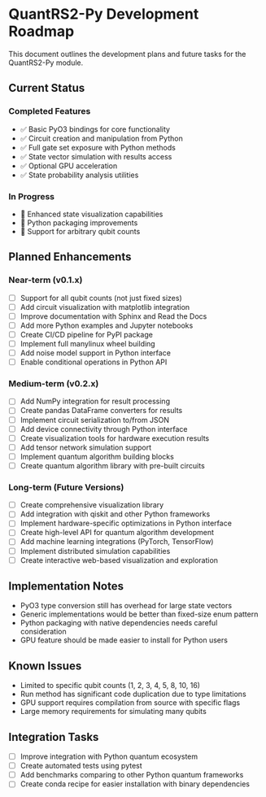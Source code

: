 # QuantRS2-Py Development Roadmap

This document outlines the development plans and future tasks for the QuantRS2-Py module.

## Current Status

### Completed Features

- ✅ Basic PyO3 bindings for core functionality
- ✅ Circuit creation and manipulation from Python
- ✅ Full gate set exposure with Python methods
- ✅ State vector simulation with results access
- ✅ Optional GPU acceleration
- ✅ State probability analysis utilities

### In Progress

- 🔄 Enhanced state visualization capabilities
- 🔄 Python packaging improvements
- 🔄 Support for arbitrary qubit counts

## Planned Enhancements

### Near-term (v0.1.x)

- [ ] Support for all qubit counts (not just fixed sizes)
- [ ] Add circuit visualization with matplotlib integration
- [ ] Improve documentation with Sphinx and Read the Docs
- [ ] Add more Python examples and Jupyter notebooks
- [ ] Create CI/CD pipeline for PyPI package
- [ ] Implement full manylinux wheel building
- [ ] Add noise model support in Python interface
- [ ] Enable conditional operations in Python API

### Medium-term (v0.2.x)

- [ ] Add NumPy integration for result processing
- [ ] Create pandas DataFrame converters for results
- [ ] Implement circuit serialization to/from JSON
- [ ] Add device connectivity through Python interface
- [ ] Create visualization tools for hardware execution results
- [ ] Add tensor network simulation support
- [ ] Implement quantum algorithm building blocks
- [ ] Create quantum algorithm library with pre-built circuits

### Long-term (Future Versions)

- [ ] Create comprehensive visualization library
- [ ] Add integration with qiskit and other Python frameworks
- [ ] Implement hardware-specific optimizations in Python interface
- [ ] Create high-level API for quantum algorithm development
- [ ] Add machine learning integrations (PyTorch, TensorFlow)
- [ ] Implement distributed simulation capabilities
- [ ] Create interactive web-based visualization and exploration

## Implementation Notes

- PyO3 type conversion still has overhead for large state vectors
- Generic implementations would be better than fixed-size enum pattern
- Python packaging with native dependencies needs careful consideration
- GPU feature should be made easier to install for Python users

## Known Issues

- Limited to specific qubit counts (1, 2, 3, 4, 5, 8, 10, 16)
- Run method has significant code duplication due to type limitations
- GPU support requires compilation from source with specific flags
- Large memory requirements for simulating many qubits

## Integration Tasks

- [ ] Improve integration with Python quantum ecosystem
- [ ] Create automated tests using pytest
- [ ] Add benchmarks comparing to other Python quantum frameworks
- [ ] Create conda recipe for easier installation with binary dependencies